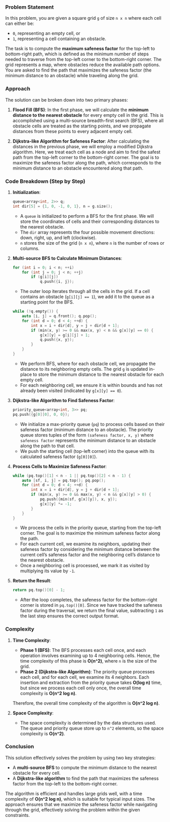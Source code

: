 ### Problem Statement

In this problem, you are given a square grid `g` of size `n x n` where each cell can either be:
- `0`, representing an empty cell, or
- `1`, representing a cell containing an obstacle.

The task is to compute the **maximum safeness factor** for the top-left to bottom-right path, which is defined as the minimum number of steps needed to traverse from the top-left corner to the bottom-right corner. The grid represents a map, where obstacles reduce the available path options. You are asked to find the path that maximizes the safeness factor (the minimum distance to an obstacle) while traveling along the grid.

### Approach

The solution can be broken down into two primary phases:
1. **Flood Fill (BFS)**: In the first phase, we will calculate the **minimum distance to the nearest obstacle** for every empty cell in the grid. This is accomplished using a multi-source breadth-first search (BFS), where all obstacle cells are treated as the starting points, and we propagate distances from these points to every adjacent empty cell.
  
2. **Dijkstra-like Algorithm for Safeness Factor**: After calculating the distances in the previous phase, we will employ a modified Dijkstra algorithm. Here, we treat each cell as a node and aim to find the safest path from the top-left corner to the bottom-right corner. The goal is to maximize the safeness factor along the path, which corresponds to the minimum distance to an obstacle encountered along that path.

### Code Breakdown (Step by Step)

1. **Initialization**:
   ```cpp
   queue<array<int, 2>> q;
   int dir[5] = {1, 0, -1, 0, 1}, n = g.size();
   ```
   - A `queue` is initialized to perform a BFS for the first phase. We will store the coordinates of cells and their corresponding distances to the nearest obstacle.
   - The `dir` array represents the four possible movement directions: down, right, up, and left (clockwise).
   - `n` stores the size of the grid (`n x n`), where `n` is the number of rows or columns.

2. **Multi-source BFS to Calculate Minimum Distances**:
   ```cpp
   for (int i = 0; i < n; ++i)
       for (int j = 0; j < n; ++j)
           if (g[i][j])
               q.push({i, j});
   ```
   - The outer loop iterates through all the cells in the grid. If a cell contains an obstacle (`g[i][j] == 1`), we add it to the queue as a starting point for the BFS.

   ```cpp
   while (!q.empty()) {
       auto [i, j] = q.front(); q.pop();
       for (int d = 0; d < 4; ++d) {
           int x = i + dir[d], y = j + dir[d + 1];
           if (min(x, y) >= 0 && max(x, y) < n && g[x][y] == 0) {
               g[x][y] = g[i][j] + 1;
               q.push({x, y});
           }
       }
   }
   ```
   - We perform BFS, where for each obstacle cell, we propagate the distance to its neighboring empty cells. The grid `g` is updated in-place to store the minimum distance to the nearest obstacle for each empty cell.
   - For each neighboring cell, we ensure it is within bounds and has not already been visited (indicated by `g[x][y] == 0`).

3. **Dijkstra-like Algorithm to Find Safeness Factor**:
   ```cpp
   priority_queue<array<int, 3>> pq;
   pq.push({g[0][0], 0, 0});
   ```
   - We initialize a max-priority queue (`pq`) to process cells based on their safeness factor (minimum distance to an obstacle). The priority queue stores tuples of the form `(safeness factor, x, y)` where `safeness factor` represents the minimum distance to an obstacle along the path to that cell.
   - We push the starting cell (top-left corner) into the queue with its calculated safeness factor (`g[0][0]`).

4. **Process Cells to Maximize Safeness Factor**:
   ```cpp
   while (pq.top()[1] < n - 1 || pq.top()[2] < n - 1) {
       auto [sf, i, j] = pq.top(); pq.pop();
       for (int d = 0; d < 4; ++d) {
           int x = i + dir[d], y = j + dir[d + 1];
           if (min(x, y) >= 0 && max(x, y) < n && g[x][y] > 0) {
               pq.push({min(sf, g[x][y]), x, y});
               g[x][y] *= -1;
           }
       }
   }
   ```
   - We process the cells in the priority queue, starting from the top-left corner. The goal is to maximize the minimum safeness factor along the path.
   - For each current cell, we examine its neighbors, updating their safeness factor by considering the minimum distance between the current cell’s safeness factor and the neighboring cell’s distance to the nearest obstacle.
   - Once a neighboring cell is processed, we mark it as visited by multiplying its value by `-1`.

5. **Return the Result**:
   ```cpp
   return pq.top()[0] - 1;
   ```
   - After the loop completes, the safeness factor for the bottom-right corner is stored in `pq.top()[0]`. Since we have tracked the safeness factor during the traversal, we return the final value, subtracting `1` as the last step ensures the correct output format.

### Complexity

1. **Time Complexity**:
   - **Phase 1 (BFS)**: The BFS processes each cell once, and each operation involves examining up to 4 neighboring cells. Hence, the time complexity of this phase is **O(n^2)**, where `n` is the size of the grid.
   - **Phase 2 (Dijkstra-like Algorithm)**: The priority queue processes each cell, and for each cell, we examine its 4 neighbors. Each insertion and extraction from the priority queue takes **O(log n)** time, but since we process each cell only once, the overall time complexity is **O(n^2 log n)**.

   Therefore, the overall time complexity of the algorithm is **O(n^2 log n)**.

2. **Space Complexity**:
   - The space complexity is determined by the data structures used. The queue and priority queue store up to `n^2` elements, so the space complexity is **O(n^2)**.

### Conclusion

This solution effectively solves the problem by using two key strategies:
- A **multi-source BFS** to compute the minimum distance to the nearest obstacle for every cell.
- A **Dijkstra-like algorithm** to find the path that maximizes the safeness factor from the top-left to the bottom-right corner.

The algorithm is efficient and handles large grids well, with a time complexity of **O(n^2 log n)**, which is suitable for typical input sizes. The approach ensures that we maximize the safeness factor while navigating through the grid, effectively solving the problem within the given constraints.